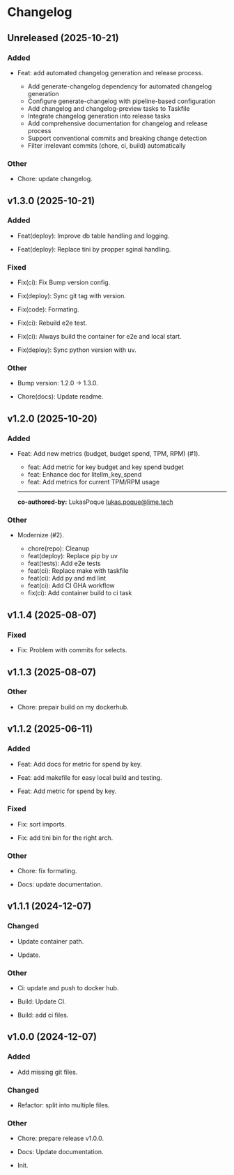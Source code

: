 # Changelog

## Unreleased (2025-10-21)

### Added

- Feat: add automated changelog generation and release process.
    
  - Add generate-changelog dependency for automated changelog generation
  - Configure generate-changelog with pipeline-based configuration
  - Add changelog and changelog-preview tasks to Taskfile
  - Integrate changelog generation into release tasks
  - Add comprehensive documentation for changelog and release process
  - Support conventional commits and breaking change detection
  - Filter irrelevant commits (chore, ci, build) automatically
### Other

- Chore: update changelog.
    
## v1.3.0 (2025-10-21)

### Added

- Feat(deploy): Improve db table handling and logging.
    
- Feat(deploy): Replace tini by propper sginal handling.
    
### Fixed

- Fix(ci): Fix Bump version config.
    
- Fix(deploy): Sync git tag with version.
    
- Fix(code): Formating.
    
- Fix(ci): Rebuild e2e test.
    
- Fix(ci): Always build the container for e2e and local start.
    
- Fix(deploy): Sync python version with uv.
    
### Other

- Bump version: 1.2.0 → 1.3.0.
    
- Chore(docs): Update readme.
    
## v1.2.0 (2025-10-20)

### Added

- Feat: Add new metrics (budget, budget spend, TPM, RPM) (#1).
    
  * feat: Add metric for key budget and key spend budget
  * feat: Enhance doc for litellm_key_spend
  * feat: Add metrics for current TPM/RPM usage

  ---------

  **co-authored-by:** LukasPoque <lukas.poque@lime.tech>

### Other

- Modernize (#2).
    
  * chore(repo): Cleanup
  * feat(deploy): Replace pip by uv
  * feat(tests): Add e2e tests
  * feat(ci): Replace make with taskfile
  * feat(ci): Add py and md lint
  * feat(ci): Add CI GHA workflow
  * fix(ci): Add container build to ci task
## v1.1.4 (2025-08-07)

### Fixed

- Fix: Problem with commits for selects.
    
## v1.1.3 (2025-08-07)

### Other

- Chore: prepair build on my dockerhub.
    
## v1.1.2 (2025-06-11)

### Added

- Feat: Add docs for metric for spend by key.
    
- Feat: add makefile for easy local build and testing.
    
- Feat: Add metric for spend by key.
    
### Fixed

- Fix: sort imports.
    
- Fix: add tini bin for the right arch.
    
### Other

- Chore: fix formating.
    
- Docs: update documentation.
    
## v1.1.1 (2024-12-07)

### Changed

- Update container path.
    
- Update.
    
### Other

- Ci: update and push to docker hub.
    
- Build: Update CI.
    
- Build: add ci files.
    
## v1.0.0 (2024-12-07)

### Added

- Add missing git files.
    
### Changed

- Refactor: split into multiple files.
    
### Other

- Chore: prepare release v1.0.0.
    
- Docs: Update documentation.
    
- Init.
    

